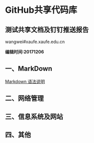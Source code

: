 # GitHub共享代码库

## 测试共享文档及钉钉推送报告

wangwei#xaufe.xaufe.edu.cn

**编辑时间:20171206**

## 一、MarkDown

[Markdown 语法说明](http://wowubuntu.com/markdown/)

## 二、网络管理

## 三、信息系统及网站

## 四、其他

